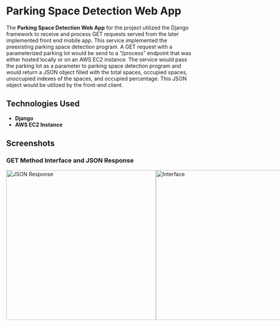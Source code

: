 # Parking Space Detection Web App

The **Parking Space Detection Web App** for the project utilized the Django framework to receive and process GET requests served from the later implemented front end mobile app. This service implemented the preexisting parking space detection program. A GET request with a parameterized parking lot would be send to a “/process” endpoint that was either hosted locally or on an AWS EC2 instance. The service would pass the parking lot as a parameter to parking space detection program and would return a JSON object filled with the total spaces, occupied spaces, unoccupied indexes of the spaces, and occupied percentage. This JSON object would be utilized by the front-end client.

## Technologies Used
- **Django**
-  **AWS EC2 Instance**

## Screenshots

### GET Method Interface and JSON Response
<div style="display: flex; justify-content: space-between;">
  <img width="400" alt="JSON Response" src="https://github.com/user-attachments/assets/9fed44f9-27a9-41f5-be55-1a0ca7fb42c7">
  <img width="400" alt="Interface" src="https://github.com/user-attachments/assets/f1916707-c516-49f3-9396-034d75f75b26">
</div>
